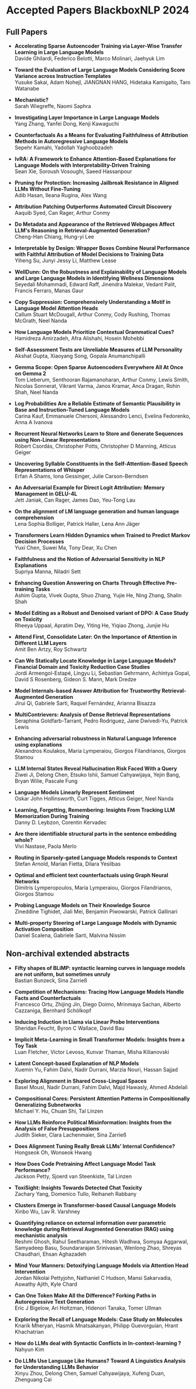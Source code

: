 # Accepted Papers BlackboxNLP 2024
## Full Papers
- **Accelerating Sparse Autoencoder Training via Layer-Wise Transfer Learning in Large Language Models**\
Davide Ghilardi, Federico Belotti, Marco Molinari, Jaehyuk Lim

- **Toward the Evaluation of Large Language Models Considering Score Variance across Instruction Templates**\
Yusuke Sakai, Adam Nohejl, JIANGNAN HANG, Hidetaka Kamigaito, Taro Watanabe

- **Mechanistic?**\
Sarah Wiegreffe, Naomi Saphra

- **Investigating Layer Importance in Large Language Models**\
Yang Zhang, Yanfei Dong, Kenji Kawaguchi

- **Counterfactuals As a Means for Evaluating Faithfulness of Attribution Methods in Autoregressive Language Models**\
Sepehr Kamahi, Yadollah Yaghoobzadeh

- **IvRA: A Framework to Enhance Attention-Based Explanations for Language Models with Interpretability-Driven Training**\
Sean Xie, Soroush Vosoughi, Saeed Hassanpour

- **Pruning for Protection: Increasing Jailbreak Resistance in Aligned LLMs Without Fine-Tuning**\
Adib Hasan, Ileana Rugina, Alex Wang

- **Attribution Patching Outperforms Automated Circuit Discovery**\
Aaquib Syed, Can Rager, Arthur Conmy

- **Do Metadata and Appearance of the Retrieved Webpages Affect LLM's Reasoning in Retrieval-Augmented Generation?**\
Cheng-Han Chiang, Hung-yi Lee

- **Interpretable by Design: Wrapper Boxes Combine Neural Performance with Faithful Attribution of Model Decisions to Training Data**\
Yiheng Su, Junyi Jessy Li, Matthew Lease

- **WellDunn: On the Robustness and Explainability of Language Models and Large Language Models in Identifying Wellness Dimensions**\
Seyedali Mohammadi, Edward Raff, Jinendra Malekar, Vedant Palit, Francis Ferraro, Manas Gaur

- **Copy Suppression: Comprehensively Understanding a Motif in Language Model Attention Heads**\
Callum Stuart McDougall, Arthur Conmy, Cody Rushing, Thomas McGrath, Neel Nanda

- **How Language Models Prioritize Contextual Grammatical Cues?**\
Hamidreza Amirzadeh, Afra Alishahi, Hosein Mohebbi

- **Self-Assessment Tests are Unreliable Measures of LLM Personality**\
Akshat Gupta, Xiaoyang Song, Gopala Anumanchipalli

- **Gemma Scope: Open Sparse Autoencoders Everywhere All At Once on Gemma 2**\
Tom Lieberum, Senthooran Rajamanoharan, Arthur Conmy, Lewis Smith, Nicolas Sonnerat, Vikrant Varma, Janos Kramar, Anca Dragan, Rohin Shah, Neel Nanda

- **Log Probabilities Are a Reliable Estimate of Semantic Plausibility in Base and Instruction-Tuned Language Models**\
Carina Kauf, Emmanuele Chersoni, Alessandro Lenci, Evelina Fedorenko, Anna A Ivanova

- **Recurrent Neural Networks Learn to Store and Generate Sequences using Non-Linear Representations**\
Róbert Csordás, Christopher Potts, Christopher D Manning, Atticus Geiger

- **Uncovering Syllable Constituents in the Self-Attention-Based Speech Representations of Whisper**\
Erfan A Shams, Iona Gessinger, Julie Carson-Berndsen

- **An Adversarial Example for Direct Logit Attribution: Memory Management in GELU-4L**\
Jett Janiak, Can Rager, James Dao, Yeu-Tong Lau

- **On the alignment of LM language generation and human language comprehension**\
Lena Sophia Bolliger, Patrick Haller, Lena Ann Jäger

- **Transformers Learn Hidden Dynamics when Trained to Predict Markov Decision Processes**\
Yuxi Chen, Suwei Ma, Tony Dear, Xu Chen

- **Faithfulness and the Notion of Adversarial Sensitivity in NLP Explanations**\
Supriya Manna, Niladri Sett

- **Enhancing Question Answering on Charts Through Effective Pre-training Tasks**\
Ashim Gupta, Vivek Gupta, Shuo Zhang, Yujie He, Ning Zhang, Shalin Shah

- **Model Editing as a Robust and Denoised variant of DPO: A Case Study on Toxicity**\
Rheeya Uppaal, Apratim Dey, Yiting He, Yiqiao Zhong, Junjie Hu

- **Attend First, Consolidate Later: On the Importance of Attention in Different LLM Layers**\
Amit Ben Artzy, Roy Schwartz

- **Can We Statically Locate Knowledge in Large Language Models? Financial Domain and Toxicity Reduction Case Studies**\
Jordi Armengol-Estapé, Lingyu Li, Sebastian Gehrmann, Achintya Gopal, David S Rosenberg, Gideon S. Mann, Mark Dredze

- **Model Internals-based Answer Attribution for Trustworthy Retrieval-Augmented Generation**\
Jirui Qi, Gabriele Sarti, Raquel Fernández, Arianna Bisazza

- **MultiContrievers: Analysis of Dense Retrieval Representations**\
Seraphina Goldfarb-Tarrant, Pedro Rodriguez, Jane Dwivedi-Yu, Patrick Lewis

- **Enhancing adversarial robustness in Natural Language Inference using explanations**\
Alexandros Koulakos, Maria Lymperaiou, Giorgos Filandrianos, Giorgos Stamou

- **LLM Internal States Reveal Hallucination Risk Faced With a Query**\
Ziwei Ji, Delong Chen, Etsuko Ishii, Samuel Cahyawijaya, Yejin Bang, Bryan Wilie, Pascale Fung

- **Language Models Linearly Represent Sentiment**\
Oskar John Hollinsworth, Curt Tigges, Atticus Geiger, Neel Nanda

- **Learning, Forgetting, Remembering: Insights From Tracking LLM Memorization During Training**\
Danny D. Leybzon, Corentin Kervadec

- **Are there identifiable structural parts in the sentence embedding whole?**\
Vivi Nastase, Paola Merlo

- **Routing in Sparsely-gated Language Models responds to Context**\
Stefan Arnold, Marian Fietta, Dilara Yesilbas

- **Optimal and efficient text counterfactuals using Graph Neural Networks**\
Dimitris Lymperopoulos, Maria Lymperaiou, Giorgos Filandrianos, Giorgos Stamou

- **Probing Language Models on Their Knowledge Source**\
Zineddine Tighidet, Jiali Mei, Benjamin Piwowarski, Patrick Gallinari

- **Multi-property Steering of Large Language Models with Dynamic Activation Composition**\
Daniel Scalena, Gabriele Sarti, Malvina Nissim

## Non-archival extended abstracts
- **Fifty shapes of BLiMP: syntactic learning curves in language models are not uniform, but sometimes unruly**\
Bastian Bunzeck, Sina Zarrieß

- **Competition of Mechanisms: Tracing How Language Models Handle Facts and Counterfactuals**\
Francesco Ortu, Zhijing Jin, Diego Doimo, Mrinmaya Sachan, Alberto Cazzaniga, Bernhard Schölkopf

- **Inducing Induction in Llama via Linear Probe Interventions**\
Sheridan Feucht, Byron C Wallace, David Bau

- **Implicit Meta-Learning in Small Transformer Models: Insights from a Toy Task**\
Luan Fletcher, Victor Levoso, Kunvar Thaman, Misha Kilianovski

- **Latent Concept-based Explanation of NLP Models**\
Xuemin Yu, Fahim Dalvi, Nadir Durrani, Marzia Nouri, Hassan Sajjad

- **Exploring Alignment in Shared Cross-Lingual Spaces**\
Basel Mousi, Nadir Durrani, Fahim Dalvi, Majd Hawasly, Ahmed Abdelali

- **Compositional Cores: Persistent Attention Patterns in Compositionally Generalizing Subnetworks**\
Michael Y. Hu, Chuan Shi, Tal Linzen

- **How LLMs Reinforce Political Misinformation: Insights from the Analysis of False Presuppositions**\
Judith Sieker, Clara Lachenmaier, Sina Zarrieß

- **Does Alignment Tuning Really Break LLMs’ Internal Confidence?**\
Hongseok Oh, Wonseok Hwang

- **How Does Code Pretraining Affect Language Model Task Performance?**\
Jackson Petty, Sjoerd van Steenkiste, Tal Linzen

- **ToxiSight: Insights Towards Detected Chat Toxicity**\
Zachary Yang, Domenico Tullo, Reihaneh Rabbany

- **Clusters Emerge in Transformer-based Causal Language Models**\
Xinbo Wu, Lav R. Varshney

- **Quantifying reliance on external information over parametric knowledge during Retrieval Augmented Generation (RAG) using mechanistic analysis**\
Reshmi Ghosh, Rahul Seetharaman, Hitesh Wadhwa, Somyaa Aggarwal, Samyadeep Basu, Soundararajan Srinivasan, Wenlong Zhao, Shreyas Chaudhari, Ehsan Aghazadeh

- **Mind Your Manners: Detoxifying Language Models via Attention Head Intervention**\
Jordan Nikolai Pettyjohn, Nathaniel C Hudson, Mansi Sakarvadia, Aswathy Ajith, Kyle Chard

- **Can One Token Make All the Difference? Forking Paths in Autoregressive Text Generation**\
Eric J Bigelow, Ari Holtzman, Hidenori Tanaka, Tomer Ullman

- **Exploring the Recall of Language Models: Case Study on Molecules**\
Knarik Mheryan, Hasmik Mnatsakanyan, Philipp Guevorguian, Hrant Khachatrian

- **How do LLMs deal with Syntactic Conflicts in In-context-learning ?**\
Nahyun Kim

- **Do LLMs Use Language Like Humans? Toward A Linguistics Analysis for Understanding LLMs Behavior**\
Xinyu Zhou, Delong Chen, Samuel Cahyawijaya, Xufeng Duan, Zhenguang Cai
